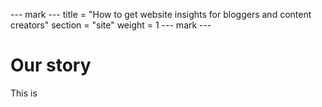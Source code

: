 --- mark ---
title = "How to get website insights for bloggers and content creators"
section = "site"
weight = 1
--- mark ---


# Our story

This is